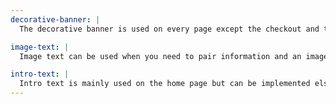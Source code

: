```yaml
---
decorative-banner: |
  The decorative banner is used on every page except the checkout and the product details pages. It is used to convey important information in a way that is engaging and jumps out at viewers. It features a title, body text and a button that can be linked to other pages. Only dark photography should be used for this banner since the text is white and needs to be visible.

image-text: |
  Image text can be used when you need to pair information and an image. It is designed to be used in a grid system. It could be used to display band photos and descriptions. This is not a replacement for a product card.

intro-text: |
  Intro text is mainly used on the home page but can be implemented elsewhere if needed. It is a sectioned off block of text that can be used for About sections, or for any text information that does not fit into a grid system. This cannot be used on the checkout page but can be used basically anywhere else that it is needed. This section CAN be used in a grid system if needed, but usually it should span across the page with a width of 1 (gridifier).
---
```

